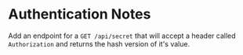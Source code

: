 # Authentication Notes

Add an endpoint for a `GET /api/secret` that will accept a header called `Authorization` and returns the hash version of it's value.
